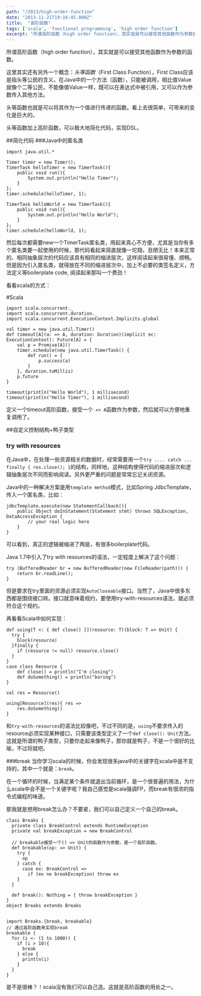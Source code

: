 ```yaml
---
path: "/2013/high-order-function"
date: "2013-11-21T19:16:45.000Z"
title:  "高阶函数"
tags: ['scala', 'functional programming', 'high order function']
excerpt: "所谓高阶函数（high order function），其实就是可以接受其他函数作为参数的函数。"
---
```


所谓高阶函数（high order function），其实就是可以接受其他函数作为参数的函数。

这里其实还有另外一个概念：*头等函数*（First Class Function），First Class应该是指头等公民的含义。在Java中的一个方法（函数），只能被调用，相比值Value就像个二等公民，不能像值Value一样，既可以在表达式中被引用，又可以作为参数传入其他方法。

头等函数也就是可以将其作为一个值进行传递的函数。看上去很简单，可带来的变化是巨大的。

头等函数加上高阶函数，可以极大地简化代码，实现DSL。

##简化代码
###Java中的匿名类
<!-- language:lang-java -->
    import java.util.*
    
    Timer timer = new Timer();
    TimerTask helloTimer = new TimerTask(){
        public void run(){
            System.out.println("Hello Timer");
        }
    };
    timer.schedule(helloTimer, 1);
    
    TimerTask helloWorld = new TimerTask(){
        public void run(){
            System.out.println("Hello World");
        }
    };
    timer.schedule(helloWorld, 1);
    
然后每次都需要new一个TimerTask匿名类，用起来真心不方便，尤其是当你有多个匿名类要一起使用的时候，那代码看起来简直就像一坨翔，丑陋无比！本来正常的、相同抽象层次的代码应该具有相同的缩进层次，这样阅读起来很易懂、顺畅。但是因为引入匿名类，就得放在不同的缩进层次中，加上不必要的类签名定义，方法定义等boilerplate code, 阅读起来那叫一个费劲！

看看scala的方式：

#Scala
<!-- language:lang-scala run -->
    import scala.concurrent._
    import scala.concurrent.duration._
    import scala.concurrent.ExecutionContext.Implicits.global
    
    val timer = new java.util.Timer()
    def timeout[A](a: => A, duration: Duration)(implicit ec: ExecutionContext): Future[A] = {
        val p = Promise[A]()
        timer.schedule(new java.util.TimerTask() {
            def run() = {
                p.success(a)
            }
        }, duration.toMillis)
        p.future
    }
    
    timeout(println("Hello World"), 1 millisecond)
    timeout(println("Hello Timer"), 1 millisecond)
    
定义一个timeout高阶函数，接受一个` => A`函数作为参数，然后就可以方便地重复调用了。
    
##自定义控制结构+鸭子类型
### try with resources
在Java中，在处理一些资源相关的数据时，经常需要用一个`try .... catch ... finally { res.close(); }`的结构，同样地，这种结构使得代码的缩进层次和逻辑抽象层次不同而影响阅读。另外更严重的问题是常常忘记关闭资源。

Java中的一种解决方案是用`template method`模式，比如Spring JdbcTemplate，传入一个匿名类，比如：

<!-- language: lang-java -->
    jdbcTemplate.execute(new StatementCallback(){
        public Object doInStatement(Statement stmt) throws SQLException, DataAccessException {
            // your real logic here
        }
    }
    
可以看到，真正的逻辑被缩进了两层，有很多boilerplate代码。

Java 1.7中引入了try with resources的语法，一定程度上解决了这个问题：

<!-- language: lang-java -->
    try (BufferedReader br = new BufferedReader(new FileReader(path))) {
        return br.readLine();
    }

但是要求在try里面的资源必须实现`AutoCloseable`接口。当然了，Java中很多东西都是围绕接口转。接口就意味着规约，要使用try-with-resources语法，就必须符合这个规约。

再看看Scala中如何实现：

<!-- language: lang-scala run -->
    def using[T <: { def close() }](resource: T)(block: T => Unit) {
      try {
        block(resource)
      }finally {
        if (resource != null) resource.close()
      }
    }
    case class Resource {
        def close() = println("I'm closing")
        def doSomething() = println("boring")
    }
    
    val res = Resource()
    
    using[Resource](res){ res =>
        res.doSomething()
    }
    
和`try-with-resources`的语法比较像吧，不过不同的是，`using`不要求传入的resource必须实现某种接口，只需要该类型定义了一个`def close(): Unit`方法。这就是所谓的鸭子类型，只要你走起来像鸭子，那你就是鸭子，不是一个很好的比喻，不过将就吧。

###break
当你学习scala的时候，你会发现很多java中的关键字在scala中是不支持的，其中一个就是：`break`。

在一个循环的时候，当满足某个条件就退出当前循环，是一个很普遍的用法，为什么scala中会不是一个关键字呢？我自己感觉是scala强调FP，而break有很浓的指令式编程的味道。

那我就是想用break怎么办？不要紧，我们可以自己定义一个自己的break。

<!-- language: lang-scala run -->
    class Breaks {
      private class BreakControl extends RuntimeException
      private val breakException = new BreakControl

      // breakable接受一个() => Unit的函数作为参数，是一个高阶函数。
      def breakable(op: => Unit) {
        try {
          op
        } catch {
          case ex: BreakControl =>
            if (ex ne breakException) throw ex
        }
      }

      def break(): Nothing = { throw breakException }
    }
    object Breaks extends Breaks


    import Breaks.{break, breakable}
    // 通过高阶函数来实现break
    breakable {
      for (i <- (1 to 1000)) {
        if (i > 10){
          break
        } else {
          println(i)
        }
      }
    }

是不是很棒？！scala没有我们可以自己造。这就是高阶函数的用处之一。